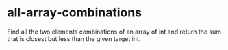 # all-array-combinations
Find all the two elements combinations of an array of int and return the sum that is closest but less than the given target int.
